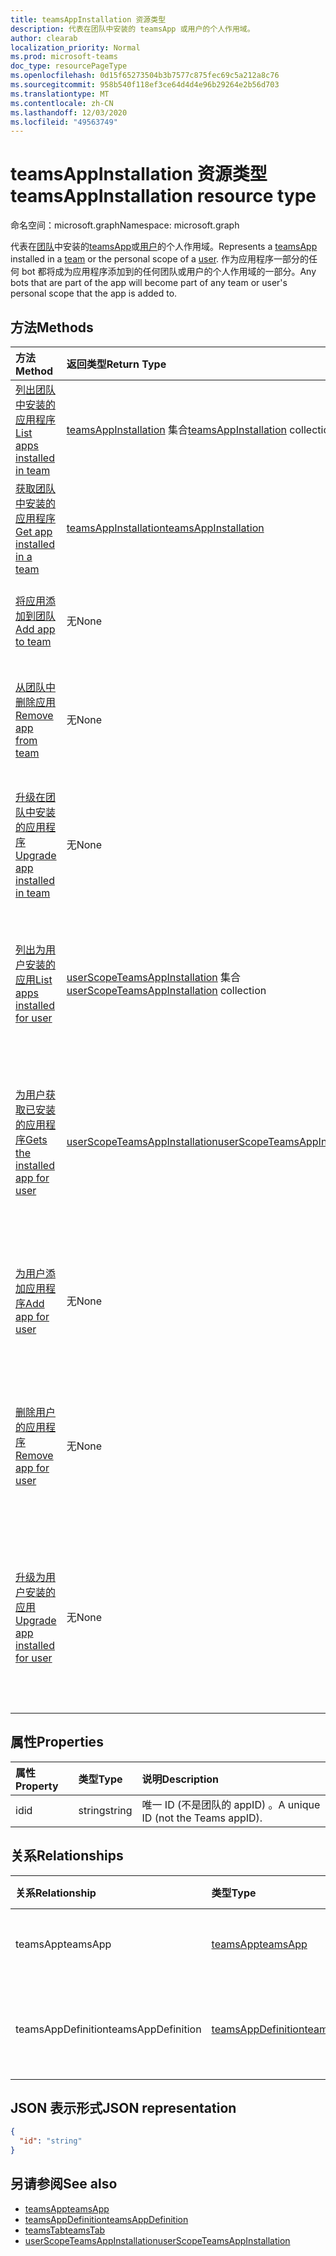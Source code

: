 ```yaml
---
title: teamsAppInstallation 资源类型
description: 代表在团队中安装的 teamsApp 或用户的个人作用域。
author: clearab
localization_priority: Normal
ms.prod: microsoft-teams
doc_type: resourcePageType
ms.openlocfilehash: 0d15f65273504b3b7577c875fec69c5a212a8c76
ms.sourcegitcommit: 958b540f118ef3ce64d4d4e96b29264e2b56d703
ms.translationtype: MT
ms.contentlocale: zh-CN
ms.lasthandoff: 12/03/2020
ms.locfileid: "49563749"
---
```

# <a name="teamsappinstallation-resource-type"></a><span data-ttu-id="a8b3e-103">teamsAppInstallation 资源类型</span><span class="sxs-lookup"><span data-stu-id="a8b3e-103">teamsAppInstallation resource type</span></span>

<span data-ttu-id="a8b3e-104">命名空间：microsoft.graph</span><span class="sxs-lookup"><span data-stu-id="a8b3e-104">Namespace: microsoft.graph</span></span>

<span data-ttu-id="a8b3e-105">代表在[团队](team.md)中安装的[teamsApp](teamsapp.md)或[用户](user.md)的个人作用域。</span><span class="sxs-lookup"><span data-stu-id="a8b3e-105">Represents a [teamsApp](teamsapp.md) installed in a [team](team.md) or the personal scope of a [user](user.md).</span></span> <span data-ttu-id="a8b3e-106">作为应用程序一部分的任何 bot 都将成为应用程序添加到的任何团队或用户的个人作用域的一部分。</span><span class="sxs-lookup"><span data-stu-id="a8b3e-106">Any bots that are part of the app will become part of any team or user's personal scope that the app is added to.</span></span>

## <a name="methods"></a><span data-ttu-id="a8b3e-107">方法</span><span class="sxs-lookup"><span data-stu-id="a8b3e-107">Methods</span></span>

| <span data-ttu-id="a8b3e-108">方法</span><span class="sxs-lookup"><span data-stu-id="a8b3e-108">Method</span></span>       | <span data-ttu-id="a8b3e-109">返回类型</span><span class="sxs-lookup"><span data-stu-id="a8b3e-109">Return Type</span></span>  |<span data-ttu-id="a8b3e-110">说明</span><span class="sxs-lookup"><span data-stu-id="a8b3e-110">Description</span></span>|
|:---------------|:--------|:----------|
|[<span data-ttu-id="a8b3e-111">列出团队中安装的应用程序</span><span class="sxs-lookup"><span data-stu-id="a8b3e-111">List apps installed in team</span></span>](../api/teamsappinstallation-list.md) | <span data-ttu-id="a8b3e-112">[teamsAppInstallation](teamsappinstallation.md) 集合</span><span class="sxs-lookup"><span data-stu-id="a8b3e-112">[teamsAppInstallation](teamsappinstallation.md) collection</span></span> | <span data-ttu-id="a8b3e-113">列出在团队中安装的应用程序。</span><span class="sxs-lookup"><span data-stu-id="a8b3e-113">Lists apps installed in a team.</span></span>|
|[<span data-ttu-id="a8b3e-114">获取团队中安装的应用程序</span><span class="sxs-lookup"><span data-stu-id="a8b3e-114">Get app installed in a team</span></span>](../api/team-get-installedapps.md) | [<span data-ttu-id="a8b3e-115">teamsAppInstallation</span><span class="sxs-lookup"><span data-stu-id="a8b3e-115">teamsAppInstallation</span></span>](teamsappinstallation.md) | <span data-ttu-id="a8b3e-116">列出在团队中安装的应用程序。</span><span class="sxs-lookup"><span data-stu-id="a8b3e-116">Lists apps installed in a team.</span></span>|
|[<span data-ttu-id="a8b3e-117">将应用添加到团队</span><span class="sxs-lookup"><span data-stu-id="a8b3e-117">Add app to team</span></span>](../api/teamsappinstallation-add.md) | <span data-ttu-id="a8b3e-118">无</span><span class="sxs-lookup"><span data-stu-id="a8b3e-118">None</span></span> | <span data-ttu-id="a8b3e-119">将应用添加（安装）到团队。</span><span class="sxs-lookup"><span data-stu-id="a8b3e-119">Adds (installs) an app to a team.</span></span>|
|[<span data-ttu-id="a8b3e-120">从团队中删除应用</span><span class="sxs-lookup"><span data-stu-id="a8b3e-120">Remove app from team</span></span>](../api/teamsappinstallation-delete.md) | <span data-ttu-id="a8b3e-121">无</span><span class="sxs-lookup"><span data-stu-id="a8b3e-121">None</span></span> | <span data-ttu-id="a8b3e-122">从团队中删除应用) 的 (卸载。</span><span class="sxs-lookup"><span data-stu-id="a8b3e-122">Removes (uninstalls) an app from a team.</span></span>|
|[<span data-ttu-id="a8b3e-123">升级在团队中安装的应用程序</span><span class="sxs-lookup"><span data-stu-id="a8b3e-123">Upgrade app installed in team</span></span>](../api/teamsappinstallation-upgrade.md) | <span data-ttu-id="a8b3e-124">无</span><span class="sxs-lookup"><span data-stu-id="a8b3e-124">None</span></span> | <span data-ttu-id="a8b3e-125">升级到团队中安装的应用程序的最新版本。</span><span class="sxs-lookup"><span data-stu-id="a8b3e-125">Upgrades to the latest version of the app installed in team.</span></span>|
|[<span data-ttu-id="a8b3e-126">列出为用户安装的应用</span><span class="sxs-lookup"><span data-stu-id="a8b3e-126">List apps installed for user</span></span>](../api/userteamwork-list-installedapps.md)| <span data-ttu-id="a8b3e-127">[userScopeTeamsAppInstallation](userscopeteamsappinstallation.md) 集合</span><span class="sxs-lookup"><span data-stu-id="a8b3e-127">[userScopeTeamsAppInstallation](userscopeteamsappinstallation.md) collection</span></span> | <span data-ttu-id="a8b3e-128">列出在用户的个人范围内安装的应用程序。</span><span class="sxs-lookup"><span data-stu-id="a8b3e-128">Lists apps installed in the personal scope of a user.</span></span> |
|[<span data-ttu-id="a8b3e-129">为用户获取已安装的应用程序</span><span class="sxs-lookup"><span data-stu-id="a8b3e-129">Gets the installed app for user</span></span>](../api/userteamwork-get-installedapps.md)| [<span data-ttu-id="a8b3e-130">userScopeTeamsAppInstallation</span><span class="sxs-lookup"><span data-stu-id="a8b3e-130">userScopeTeamsAppInstallation</span></span>](userscopeteamsappinstallation.md) | <span data-ttu-id="a8b3e-131">列出在用户的个人范围内安装的指定应用程序。</span><span class="sxs-lookup"><span data-stu-id="a8b3e-131">Lists the specified app installed in the personal scope of a user.</span></span> |
|[<span data-ttu-id="a8b3e-132">为用户添加应用程序</span><span class="sxs-lookup"><span data-stu-id="a8b3e-132">Add app for user</span></span>](../api/userteamwork-add-installedapps.md) | <span data-ttu-id="a8b3e-133">无</span><span class="sxs-lookup"><span data-stu-id="a8b3e-133">None</span></span> | <span data-ttu-id="a8b3e-134">添加 (安装) 用户的个人作用域中的应用程序。</span><span class="sxs-lookup"><span data-stu-id="a8b3e-134">Adds (installs) an app in the personal scope of a user.</span></span> |
|[<span data-ttu-id="a8b3e-135">删除用户的应用程序</span><span class="sxs-lookup"><span data-stu-id="a8b3e-135">Remove app for user</span></span>](../api/userteamwork-delete-installedapps.md) | <span data-ttu-id="a8b3e-136">无</span><span class="sxs-lookup"><span data-stu-id="a8b3e-136">None</span></span> | <span data-ttu-id="a8b3e-137">从用户的个人作用域) 应用中删除 (卸载。</span><span class="sxs-lookup"><span data-stu-id="a8b3e-137">Removes (uninstalls) an app from the personal scope of a user.</span></span> |
|[<span data-ttu-id="a8b3e-138">升级为用户安装的应用</span><span class="sxs-lookup"><span data-stu-id="a8b3e-138">Upgrade app installed for user</span></span>](../api/userteamwork-upgrade-installedapps.md) | <span data-ttu-id="a8b3e-139">无</span><span class="sxs-lookup"><span data-stu-id="a8b3e-139">None</span></span> | <span data-ttu-id="a8b3e-140">升级到在用户的个人范围内安装的最新版本的应用程序。</span><span class="sxs-lookup"><span data-stu-id="a8b3e-140">Upgrades to the latest version of the app installed in the personal scope of a user.</span></span>|

## <a name="properties"></a><span data-ttu-id="a8b3e-141">属性</span><span class="sxs-lookup"><span data-stu-id="a8b3e-141">Properties</span></span>

| <span data-ttu-id="a8b3e-142">属性</span><span class="sxs-lookup"><span data-stu-id="a8b3e-142">Property</span></span>            | <span data-ttu-id="a8b3e-143">类型</span><span class="sxs-lookup"><span data-stu-id="a8b3e-143">Type</span></span>     | <span data-ttu-id="a8b3e-144">说明</span><span class="sxs-lookup"><span data-stu-id="a8b3e-144">Description</span></span> |
|:------------------- |:-------- |:----------- |
| <span data-ttu-id="a8b3e-145">id</span><span class="sxs-lookup"><span data-stu-id="a8b3e-145">id</span></span>                  | <span data-ttu-id="a8b3e-146">string</span><span class="sxs-lookup"><span data-stu-id="a8b3e-146">string</span></span>   | <span data-ttu-id="a8b3e-147">唯一 ID (不是团队的 appID) 。</span><span class="sxs-lookup"><span data-stu-id="a8b3e-147">A unique ID (not the Teams appID).</span></span> |

## <a name="relationships"></a><span data-ttu-id="a8b3e-148">关系</span><span class="sxs-lookup"><span data-stu-id="a8b3e-148">Relationships</span></span>

| <span data-ttu-id="a8b3e-149">关系</span><span class="sxs-lookup"><span data-stu-id="a8b3e-149">Relationship</span></span>   | <span data-ttu-id="a8b3e-150">类型</span><span class="sxs-lookup"><span data-stu-id="a8b3e-150">Type</span></span>    | <span data-ttu-id="a8b3e-151">说明</span><span class="sxs-lookup"><span data-stu-id="a8b3e-151">Description</span></span> |
|:---------------|:--------|:----------|
|<span data-ttu-id="a8b3e-152">teamsApp</span><span class="sxs-lookup"><span data-stu-id="a8b3e-152">teamsApp</span></span>|[<span data-ttu-id="a8b3e-153">teamsApp</span><span class="sxs-lookup"><span data-stu-id="a8b3e-153">teamsApp</span></span>](teamsapp.md)| <span data-ttu-id="a8b3e-154">已安装的应用程序。</span><span class="sxs-lookup"><span data-stu-id="a8b3e-154">The app that is installed.</span></span> |
|<span data-ttu-id="a8b3e-155">teamsAppDefinition</span><span class="sxs-lookup"><span data-stu-id="a8b3e-155">teamsAppDefinition</span></span>|[<span data-ttu-id="a8b3e-156">teamsAppDefinition</span><span class="sxs-lookup"><span data-stu-id="a8b3e-156">teamsAppDefinition</span></span>](teamsappdefinition.md)| <span data-ttu-id="a8b3e-157">此版本的应用程序的详细信息。</span><span class="sxs-lookup"><span data-stu-id="a8b3e-157">The details of this version of the app.</span></span> |


## <a name="json-representation"></a><span data-ttu-id="a8b3e-158">JSON 表示形式</span><span class="sxs-lookup"><span data-stu-id="a8b3e-158">JSON representation</span></span>

<!-- {
  "blockType": "resource",
  "@odata.type": "microsoft.graph.teamsAppInstallation",
  "baseType": "microsoft.graph.entity"
}-->

```json
{
  "id": "string"
}
```

## <a name="see-also"></a><span data-ttu-id="a8b3e-159">另请参阅</span><span class="sxs-lookup"><span data-stu-id="a8b3e-159">See also</span></span>

- [<span data-ttu-id="a8b3e-160">teamsApp</span><span class="sxs-lookup"><span data-stu-id="a8b3e-160">teamsApp</span></span>](teamsapp.md)
- [<span data-ttu-id="a8b3e-161">teamsAppDefinition</span><span class="sxs-lookup"><span data-stu-id="a8b3e-161">teamsAppDefinition</span></span>](teamsappdefinition.md)
- [<span data-ttu-id="a8b3e-162">teamsTab</span><span class="sxs-lookup"><span data-stu-id="a8b3e-162">teamsTab</span></span>](../resources/teamstab.md)
- [<span data-ttu-id="a8b3e-163">userScopeTeamsAppInstallation</span><span class="sxs-lookup"><span data-stu-id="a8b3e-163">userScopeTeamsAppInstallation</span></span>](../resources/userscopeteamsappinstallation.md)

<!-- uuid: 8fcb5dbc-d5aa-4681-8e31-b001d5168d79
2015-10-25 14:57:30 UTC -->
<!-- {
  "type": "#page.annotation",
  "description": "teamsApp resource",
  "keywords": "",
  "section": "documentation",
  "tocPath": ""
  "suppressions": []
}-->

